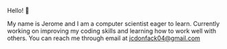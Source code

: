 Hello! 👋

My name is Jerome and I am a computer scientist eager to learn.
Currently working on improving my coding skills and learning how to work well with others.
You can reach me through email at jcdonfack04@gmail.com
